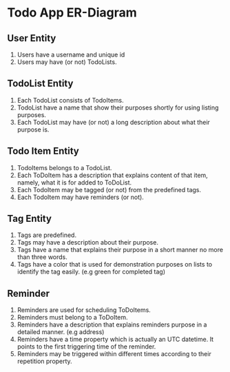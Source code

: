 # Todo App ER-Diagram

## User Entity

1. Users have a username and unique id
2. Users may have (or not) TodoLists.

## TodoList Entity

1. Each TodoList consists of TodoItems.
2. TodoList have a name that show their purposes shortly for using listing purposes.
3. Each TodoList may have (or not) a long description about what their purpose is.

## Todo Item Entity

1. TodoItems belongs to a TodoList.
2. Each ToDoItem has a description that explains content of that item, namely, what it is for added to ToDoList.
3. Each TodoItem may be tagged (or not) from the predefined tags.
4. Each TodoItem may have reminders (or not).

## Tag Entity

1. Tags are predefined.
2. Tags may have a description about their purpose.
3. Tags have a name that explains their purpose in a short manner no more than three words.
4. Tags have a color that is used for demonstration purposes on lists to identify the tag easily. (e.g green for completed tag)

## Reminder

1. Reminders are used for scheduling ToDoItems.
2. Reminders must belong to a ToDoItem.
3. Reminders have a description that explains reminders purpose in a detailed manner. (e.g address)
4. Reminders have a time property which is actually an UTC datetime. It points to the first triggering time of the reminder.
5. Reminders may be triggered within different times according to their repetition property.
